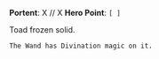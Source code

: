 **Portent**: X // X
**Hero Point**: `[ ]`

Toad frozen solid.

`The Wand has Divination magic on it.`